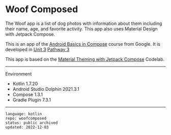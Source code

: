 # Woof Composed

The Woof app is a list of dog photos with information about them including their name,
age, and favorite activity. This app also uses Material Design with Jetpack Compose.

This is an app of the [Android Basics in Compose] course from Google. It is developed in [Unit 3] [Pathway 3]

This app is based on the [Material Theming with Jetpack Compose] Codelab.

[Android Basics in Compose]: https://developer.android.com/courses/android-basics-compose/course
[Unit 3]: https://developer.android.com/courses/android-basics-compose/unit-3
[Pathway 3]: https://developer.android.com/courses/pathways/android-basics-compose-unit-3-pathway-3
[Material Theming with Jetpack Compose]: https://developer.android.com/codelabs/basic-android-kotlin-compose-material-theming

---

Environment

- Kotlin 1.7.20
- Android Studio Dolphin 2021.3.1
- Compose 1.3.1
- Gradle Plugin 7.3.1

---

```
language: kotlin
repo: woofcomposed
status: public archived
updated: 2022-12-03
```
